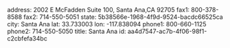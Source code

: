 address: 2002 E McFadden Suite 100, Santa Ana,CA 92705
fax1: 800-378-8588
fax2: 714-550-5051
state: 5b38566e-1968-4f9d-9524-bacdc66525ca
city: Santa Ana
lat: 33.733003
lon: -117.838094
phone1: 800-660-1125
phone2: 714-550-5050
title: Santa Ana
id: aa4d7547-ac7b-4f06-98f1-c2cbfefa34bc
